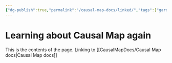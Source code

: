 ```yaml
---
{"dg-publish":true,"permalink":"/causal-map-docs/linked/","tags":["gardenEntry"]}
---
```




# Learning about Causal Map again

This is the contents of the page. Linking to [[CausalMapDocs/Causal Map docs\|Causal Map docs]]